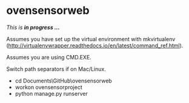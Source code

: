 # ovensensorweb
*This is __in progress ...__*

Assumes you have set up the virtual environment with mkvirtualenv (http://virtualenvwrapper.readthedocs.io/en/latest/command_ref.html).

Assumes you are using CMD.EXE.

Switch path separators if on Mac/Linux.

- cd Documents\GitHub\ovensensorweb
- workon ovensensorproject
- python manage.py runserver


